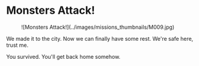 # Monsters Attack!

<figure markdown>
![Monsters Attack!](../images/missions_thumbnails/M009.jpg)
</figure>

We made it to the city.
Now we can finally have some rest.
We're safe here, trust me.

You survived.
You'll get back home somehow.
